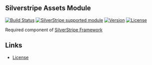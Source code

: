## Silverstripe Assets Module

[![Build Status](https://api.travis-ci.com/silverstripe/silverstripe-assets.svg?branch=1)](https://travis-ci.com/silverstripe/silverstripe-assets)
[![SilverStripe supported module](https://img.shields.io/badge/silverstripe-supported-0071C4.svg)](https://www.silverstripe.org/software/addons/silverstripe-commercially-supported-module-list/)
[![Version](http://img.shields.io/packagist/v/silverstripe/assets.svg?style=flat-square)](https://packagist.org/packages/silverstripe/assets)
[![License](http://img.shields.io/packagist/l/silverstripe/assets.svg?style=flat-square)](LICENSE.md)

Required component of [SilverStripe Framework](https://github.com/silverstripe/silverstripe-framework)

## Links ##

 * [License](./LICENSE)
